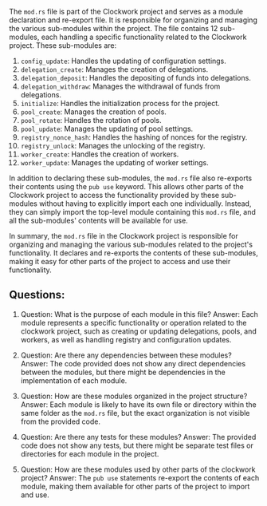 The `mod.rs` file is part of the Clockwork project and serves as a module declaration and re-export file. It is responsible for organizing and managing the various sub-modules within the project. The file contains 12 sub-modules, each handling a specific functionality related to the Clockwork project. These sub-modules are:

1. `config_update`: Handles the updating of configuration settings.
2. `delegation_create`: Manages the creation of delegations.
3. `delegation_deposit`: Handles the depositing of funds into delegations.
4. `delegation_withdraw`: Manages the withdrawal of funds from delegations.
5. `initialize`: Handles the initialization process for the project.
6. `pool_create`: Manages the creation of pools.
7. `pool_rotate`: Handles the rotation of pools.
8. `pool_update`: Manages the updating of pool settings.
9. `registry_nonce_hash`: Handles the hashing of nonces for the registry.
10. `registry_unlock`: Manages the unlocking of the registry.
11. `worker_create`: Handles the creation of workers.
12. `worker_update`: Manages the updating of worker settings.

In addition to declaring these sub-modules, the `mod.rs` file also re-exports their contents using the `pub use` keyword. This allows other parts of the Clockwork project to access the functionality provided by these sub-modules without having to explicitly import each one individually. Instead, they can simply import the top-level module containing this `mod.rs` file, and all the sub-modules' contents will be available for use.

In summary, the `mod.rs` file in the Clockwork project is responsible for organizing and managing the various sub-modules related to the project's functionality. It declares and re-exports the contents of these sub-modules, making it easy for other parts of the project to access and use their functionality.

## Questions:

1. Question: What is the purpose of each module in this file?
   Answer: Each module represents a specific functionality or operation related to the clockwork project, such as creating or updating delegations, pools, and workers, as well as handling registry and configuration updates.

2. Question: Are there any dependencies between these modules?
   Answer: The code provided does not show any direct dependencies between the modules, but there might be dependencies in the implementation of each module.

3. Question: How are these modules organized in the project structure?
   Answer: Each module is likely to have its own file or directory within the same folder as the `mod.rs` file, but the exact organization is not visible from the provided code.

4. Question: Are there any tests for these modules?
   Answer: The provided code does not show any tests, but there might be separate test files or directories for each module in the project.

5. Question: How are these modules used by other parts of the clockwork project?
   Answer: The `pub use` statements re-export the contents of each module, making them available for other parts of the project to import and use.
